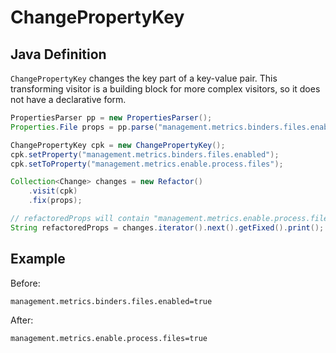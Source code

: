 # ChangePropertyKey

## Java Definition

`ChangePropertyKey` changes the key part of a key-value pair. This transforming visitor is a building block for more complex visitors, so it does not have a declarative form.

```java
PropertiesParser pp = new PropertiesParser();
Properties.File props = pp.parse("management.metrics.binders.files.enabled=true").iterator().next();

ChangePropertyKey cpk = new ChangePropertyKey();
cpk.setProperty("management.metrics.binders.files.enabled");
cpk.setToProperty("management.metrics.enable.process.files");

Collection<Change> changes = new Refactor()
    .visit(cpk)
    .fix(props);

// refactoredProps will contain "management.metrics.enable.process.files=true"
String refactoredProps = changes.iterator().next().getFixed().print();
```

## Example

Before:

```text
management.metrics.binders.files.enabled=true
```

After:

```text
management.metrics.enable.process.files=true
```

